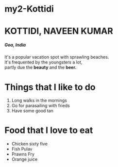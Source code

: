 # my2-Kottidi

# KOTTIDI, NAVEEN KUMAR

##### Goa, India
It's a popular vacation spot with sprawling beaches.<br>  It's frequented by the youngsters a lot,<br>partly due the **beauty** and the **beer.**

# Things that I like to do 
1. Long walks in the mornings
2. Go for parasailing with frieds 
3. Have some good tan

# Food that I love to eat

* Chicken sixty five
* Fish Pulav
* Prawns Fry
* Orange juice



